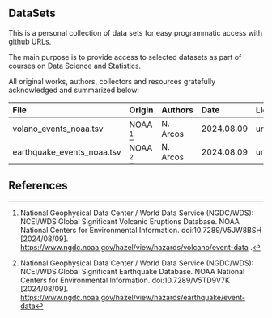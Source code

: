 ## DataSets

This is a personal collection of data sets for easy programmatic access
with github URLs.

The main purpose is to provide access to selected datasets as part of courses on Data Science and Statistics.

All original works, authors, collectors and resources gratefully acknowledged and summarized below:

| File           | Origin | Authors |  Date  | License |
|:---------------|:---------|:--------|:-------|:-------   |
| volano_events_noaa.tsv |  NOAA [^1] | N. Arcos | 2024.08.09 | unrestricted |
| earthquake_events_noaa.tsv |  NOAA [^2] | N. Arcos | 2024.08.09 | unrestricted |


## References

[^1]:  National Geophysical Data Center / World Data Service (NGDC/WDS): NCEI/WDS Global Significant Volcanic Eruptions Database. NOAA National Centers for Environmental Information. doi:10.7289/V5JW8BSH [2024/08/09]. 
https://www.ngdc.noaa.gov/hazel/view/hazards/volcano/event-data .

[^2]:  National Geophysical Data Center / World Data Service (NGDC/WDS): NCEI/WDS Global Significant Earthquake Database. NOAA National Centers for Environmental Information. doi:10.7289/V5TD9V7K [2024/08/09]. 
https://www.ngdc.noaa.gov/hazel/view/hazards/earthquake/event-data
